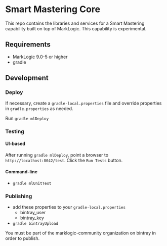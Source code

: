 
# Smart Mastering Core

This repo contains the libraries and services for a Smart Mastering capability 
built on top of MarkLogic. This capability is experimental. 

## Requirements

- MarkLogic 9.0-5 or higher
- gradle

## Development

### Deploy

If necessary, create a `gradle-local.properties` file and override properties in 
`gradle.properties` as needed.

Run `gradle mlDeploy` 

### Testing

#### UI-based
After running `gradle mlDeploy`, point a browser to `http://localhost:8042/test`.
Click the `Run Tests` button. 

#### Command-line
- `gradle mlUnitTest` 

### Publishing

- add these properties to your `gradle-local.properties`
  - bintray_user
  - bintray_key
- `gradle bintrayUpload`

You must be part of the marklogic-community organization on bintray in order to publish.
